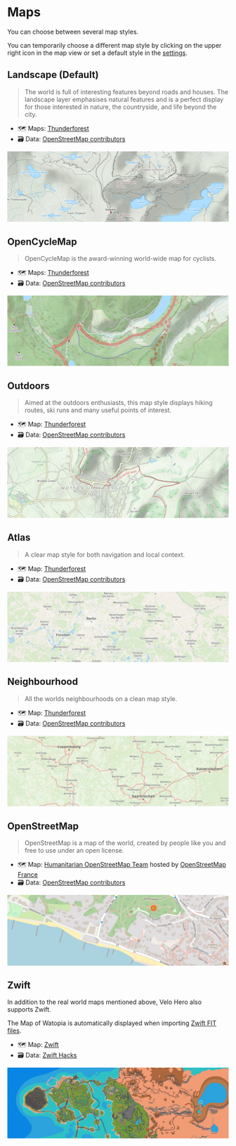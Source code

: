 # Maps

You can choose between several map styles.

You can temporarily choose a different map style by clicking on the upper right icon in the map view or set a default style in the [settings](https://app.velohero.com/settings/display).

## Landscape (Default)

> The world is full of interesting features beyond roads and houses.
> The landscape layer emphasises natural features and is a perfect display for those interested in nature, the countryside, and life beyond the city.

* 🗺️ Maps: [Thunderforest](https://www.thunderforest.com/)
* 🗃️ Data: [OpenStreetMap contributors](https://www.openstreetmap.org/copyright)

![Screenshot: Landscape Map Style](img/maps/landscape.png)

## OpenCycleMap

> OpenCycleMap is the award-winning world-wide map for cyclists.

* 🗺️ Maps: [Thunderforest](https://www.thunderforest.com/)
* 🗃️ Data: [OpenStreetMap contributors](https://www.openstreetmap.org/copyright)

![Screenshot: OpenCycleMap Map Style](img/maps/opencyclemap.png)

## Outdoors

> Aimed at the outdoors enthusiasts, this map style displays hiking routes, ski runs and many useful points of interest.

* 🗺️ Map: [Thunderforest](https://www.thunderforest.com/)
* 🗃️ Data: [OpenStreetMap contributors](https://www.openstreetmap.org/copyright)

![Screenshot: Outdoors Map Style](img/maps/outdoors.png)

## Atlas

> A clear map style for both navigation and local context.

* 🗺️ Map: [Thunderforest](https://www.thunderforest.com/)
* 🗃️ Data: [OpenStreetMap contributors](https://www.openstreetmap.org/copyright)

![Screenshot: Atlas Map Style](img/maps/atlas.png)

## Neighbourhood

> All the worlds neighbourhoods on a clean map style.

* 🗺️ Map: [Thunderforest](https://www.thunderforest.com/)
* 🗃️ Data: [OpenStreetMap contributors](https://www.openstreetmap.org/copyright)

![Screenshot: Neighbourhood Map Style](img/maps/neighbourhood.png)

## OpenStreetMap

> OpenStreetMap is a map of the world, created by people like you and free to use under an open license.

* 🗺️ Map: [Humanitarian OpenStreetMap Team](https://www.hotosm.org/) hosted by [OpenStreetMap France](https://www.openstreetmap.fr/)
* 🗃️ Data: [OpenStreetMap contributors](https://www.openstreetmap.org/copyright)

![Screenshot: OpenStreetMap Map Style](img/maps/openstreetmap.png)

## Zwift

In addition to the real world maps mentioned above, Velo Hero also supports Zwift.

The Map of Watopia is automatically displayed when importing [Zwift FIT files](/help/zwift.html).

* 🗺️ Map: [Zwift](https://www.zwift.com/)
* 🗃️ Data: [Zwift Hacks](https://zwifthacks.com/)

![Screenshot: Zwift Map Style](img/maps/zwift.png)